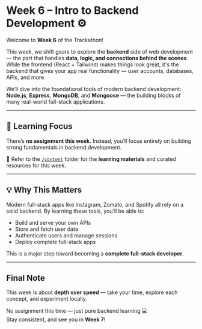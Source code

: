 # Week 6 – Intro to Backend Development ⚙️

Welcome to **Week 6** of the Trackathon!

This week, we shift gears to explore the **backend** side of web development — the part that handles **data, logic, and connections behind the scenes**. While the frontend (React + Tailwind) makes things look great, it's the backend that gives your app real functionality — user accounts, databases, APIs, and more.

We’ll dive into the foundational tools of modern backend development:  
**Node.js**, **Express**, **MongoDB**, and **Mongoose** — the building blocks of many real-world full-stack applications.

---

## 🧠 Learning Focus

There’s **no assignment this week**. Instead, you’ll focus entirely on building strong fundamentals in backend development.

📁 Refer to the [`/content`](./content) folder for the **learning materials** and curated resources for this week.

---

## 💡 Why This Matters

Modern full-stack apps like Instagram, Zomato, and Spotify all rely on a solid backend. By learning these tools, you’ll be able to:

- Build and serve your own APIs  
- Store and fetch user data  
- Authenticate users and manage sessions  
- Deploy complete full-stack apps  

This is a major step toward becoming a **complete full-stack developer**.

---

## Final Note

This week is about **depth over speed** — take your time, explore each concept, and experiment locally.

No assignment this time — just pure backend learning 💻  
Stay consistent, and see you in **Week 7**!
